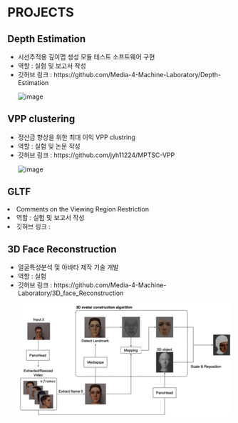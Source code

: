 # PROJECTS




## Depth Estimation

<ul>
  <li>
    시선추적용 깊이맵 생성 모듈 테스트 소프트웨어 구현
  </li>
  <li>
    역할 : 실험 및 보고서 작성
  </li>
  <li>
    깃허브 링크 :  https://github.com/Media-4-Machine-Laboratory/Depth-Estimation
  </li>

  ![image](https://github.com/jyh11224/test/assets/126738945/99d25538-1244-453f-bed4-ed8c2e349cbd)


</ul>

## VPP clustering

<ul>
  <li>
    정산금 향상을 위한 최대 이익 VPP clustring
  </li>
  <li>
    역할 : 실험 및 논문 작성
  </li>
   <li>
    깃허브 링크 : https://github.com/jyh11224/MPTSC-VPP
  </li>

  ![image](https://github.com/jyh11224/MPTSC-VPP/assets/126738945/6043ce23-b5d3-4db7-bc73-27a7553d56e1)
</ul>

## GLTF

  <li>
    Comments on the Viewing Region Restriction
  </li>
  <li>
    역할 : 실험 및 보고서 작성
  </li>
  <li>
    깃허브 링크 :  
  </li>


## 3D Face Reconstruction

<ul>
  <li>
    얼굴특성분석 및 아바타 제작 기술 개발  
  </li>
  <li>
    역할 : 실험
  </li>
  <li>
    깃허브 링크 :   https://github.com/Media-4-Machine-Laboratory/3D_face_Reconstruction
  </li>

  ![image](https://github.com/Media-4-Machine-Laboratory/3D_face_Reconstruction/blob/main/assets/workflow.png)
</ul>

